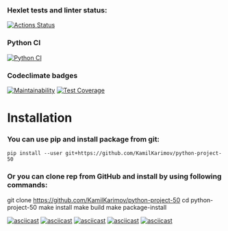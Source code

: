 ### Hexlet tests and linter status:
[![Actions Status](https://github.com/KamilKarimov/python-project-50/workflows/hexlet-check/badge.svg)](https://github.com/KamilKarimov/python-project-50/actions)

### Python CI
[![Python CI](https://github.com/KamilKarimov/python-project-50/actions/workflows/pyci.yml/badge.svg)](https://github.com/KamilKarimov/python-project-50/actions/workflows/pyci.yml)

### Codeclimate badges
[![Maintainability](https://api.codeclimate.com/v1/badges/b06b5068f9c1756d9643/maintainability)](https://codeclimate.com/github/KamilKarimov/python-project-50/maintainability)
[![Test Coverage](https://api.codeclimate.com/v1/badges/b06b5068f9c1756d9643/test_coverage)](https://codeclimate.com/github/KamilKarimov/python-project-50/test_coverage)

# Installation

### You can use pip and install package from git:

    pip install --user git+https://github.com/KamilKarimov/python-project-50

### Or you can clone rep from GitHub and install by using following commands:
git clone https://github.com/KamilKarimov/python-project-50
cd python-project-50
make install
make build
make package-install


[![asciicast](https://asciinema.org/a/2pDXgDC3pFJWL8ejNBtn1Y9ZS.svg)](https://asciinema.org/a/2pDXgDC3pFJWL8ejNBtn1Y9ZS)
[![asciicast](https://asciinema.org/a/KPpcE5gqVbVhT8bc9tu5LldkJ.svg)](https://asciinema.org/a/KPpcE5gqVbVhT8bc9tu5LldkJ)
[![asciicast](https://asciinema.org/a/3BWtlA9CPJeKo19rDJJkj4P8s.svg)](https://asciinema.org/a/3BWtlA9CPJeKo19rDJJkj4P8s)
[![asciicast](https://asciinema.org/a/ALS2PPGXkZGOfj4N3NvcYZ6eM.svg)](https://asciinema.org/a/ALS2PPGXkZGOfj4N3NvcYZ6eM)
[![asciicast](https://asciinema.org/a/IQqhrPm3v6E691BwP8abrBcxD.svg)](https://asciinema.org/a/IQqhrPm3v6E691BwP8abrBcxD)